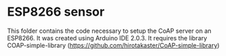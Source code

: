 # ESP8266 sensor

This folder contains the code necessary to setup the CoAP server on an ESP8266. 
It was created using Arduino IDE 2.0.3. 
It requires the library COAP-simple-library (https://github.com/hirotakaster/CoAP-simple-library)
